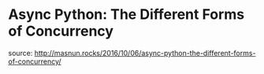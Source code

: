 # Async Python: The Different Forms of Concurrency

source: <http://masnun.rocks/2016/10/06/async-python-the-different-forms-of-concurrency/>
